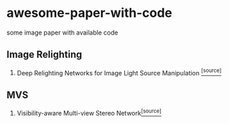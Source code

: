 # awesome-paper-with-code
some image paper with available code

## Image Relighting

1. Deep Relighting Networks for Image Light Source Manipulation [<sup>[source]</sup>](https://github.com/WangLiwen1994/DeepRelight)

## MVS

1. Visibility-aware Multi-view Stereo Network[<sup>[source]</sup>](https://github.com/jzhangbs/Vis-MVSNet)
